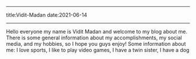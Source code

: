 - - - - - - - - - - - - - 
title:Vidit-Madan
date:2021-06-14
- - - - - - - - - - - - - 
Hello everyone my name is Vidit Madan and welcome to my blog about me. There is some general information about my accomplishments, my social media, and my hobbies, so I hope you guys enjoy! 
Some information about me: I love sports, I like to play video games, I have a twin sister, I have a dog 
